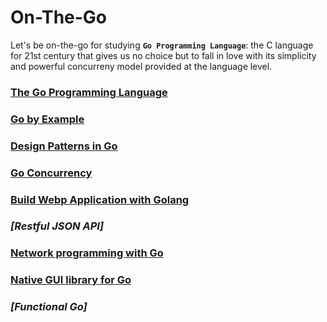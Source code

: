 # On-The-Go
Let's be on-the-go for studying **`Go Programming Language`**: the C language for 21st century that gives us no choice but to fall in love with its simplicity and powerful concurreny model provided at the language level.

### [The Go Programming Language](http://www.gopl.io/)

### [Go by Example](https://gobyexample.com/)

### [Design Patterns in Go](https://github.com/monochromegane/go_design_pattern)

### [Go Concurrency](https://projects.felixlab.io/diffusion/GCY/)

### [Build Webp Application with Golang](https://astaxie.gitbooks.io/build-web-application-with-golang/content/en/index.html)

### *[Restful JSON API]*

### [Network programming with Go](https://jan.newmarch.name/go/)

### [Native GUI library for Go](https://github.com/andlabs/ui)

### *[Functional Go]*
